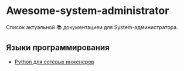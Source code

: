 # Awesome-system-administrator

Список актуальной 📚 документациеи для System-администратора.



## Языки программирования

- [Python для сетевых инженеров](https://pyneng.readthedocs.io/ru/latest/index.html)
